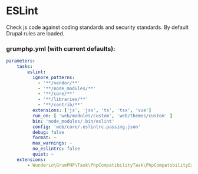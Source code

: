 # ESLint

Check js code against coding standards and security standards. By default Drupal rules are loaded.

### grumphp.yml (with current defaults):
````yml
parameters:
    tasks:
        eslint:
          ignore_patterns:
            - '**/vendor/**'
            - '**/node_modules/**'
            - '**/core/**'
            - '**/libraries/**'
            - '**/contrib/**'
          extensions: ['js', 'jsx', 'ts', 'tsx', 'vue']
          run_on: [ 'web/modules/custom', 'web/themes/custom' ]
          bin: 'node_modules/.bin/eslint'
          config: 'web/core/.eslintrc.passing.json'
          debug: false
          format: ~
          max_warnings: ~
          no_eslintrc: false
          quiet: ~
    extensions:
        - Wunderio\GrumPHP\Task\PhpCompatibilityTask\PhpCompatibilityExtensionLoader
````


